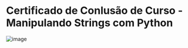 # Certificado de Conlusão de Curso - Manipulando Strings com Python

![image](https://github.com/user-attachments/assets/c4197e8e-9f27-4ff2-bfa8-0fcea57551f3)
